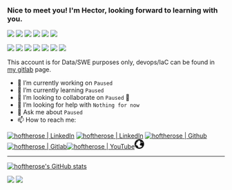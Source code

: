 ### Nice to meet you! I'm Hector, looking forward to learning with you.

<!--- Generic Profile --->
<p float="left">
  <img src="https://img.shields.io/badge/Arch_Linux-1793D1?style=for-the-badge&logo=arch-linux&logoColor=white" />
  <img src="https://img.shields.io/badge/manjaro-35BF5C?style=for-the-badge&logo=manjaro&logoColor=white" />
  <img src="https://img.shields.io/badge/Opera-FF1B2D?style=for-the-badge&logo=Opera&logoColor=white" />
  <img src="https://img.shields.io/badge/Firefox_Browser-FF7139?style=for-the-badge&logo=Firefox-Browser&logoColor=white" />
  <img src="https://img.shields.io/badge/VSCode-0078D4?style=for-the-badge&logo=visual%20studio%20code&logoColor=white" />
  <img src="https://img.shields.io/badge/VIM-%2311AB00.svg?&style=for-the-badge&logo=vim&logoColor=white" />
  <!--- Would like to learn --->
  <!--- <img src="https://crossplane.io/images/logo.svg" /> --->
</p>

<!--- Cloud Profile --->
<p float="left">
  <img src="https://img.shields.io/badge/Python-FFD43B?style=for-the-badge&logo=python&logoColor=blue" />
  <img src="https://img.shields.io/badge/Go-00ADD8?style=for-the-badge&logo=go&logoColor=white" />
  <img src="https://img.shields.io/badge/Google_Cloud-4285F4?style=for-the-badge&logo=google-cloud&logoColor=white" />
  <img src="https://img.shields.io/badge/Amazon_AWS-FF9900?style=for-the-badge&logo=amazonaws&logoColor=white" />
  <img src="https://img.shields.io/badge/kubernetes-326ce5.svg?&style=for-the-badge&logo=kubernetes&logoColor=white" />
  <img src="https://img.shields.io/badge/Docker-2CA5E0?style=for-the-badge&logo=docker&logoColor=white" />
  <img src="https://img.shields.io/badge/Terraform-7B42BC?style=for-the-badge&logo=terraform&logoColor=white" />
  <!--- Would like to learn --->
  <!--- <img src="https://crossplane.io/images/logo.svg" /> --->
</p>

<!--- Front/Backend Profile --->
<!--- <p float="left"> --->
<!--- <img src="https://img.shields.io/badge/Python-FFD43B?style=for-the-badge&logo=python&logoColor=blue" /> --->
<!--- <img src="https://img.shields.io/badge/Go-00ADD8?style=for-the-badge&logo=go&logoColor=white" /> --->
<!--- <img src="https://img.shields.io/badge/Django-092E20?style=for-the-badge&logo=django&logoColor=green" /> --->
<!--- <img src="https://img.shields.io/badge/fastapi-109989?style=for-the-badge&logo=FASTAPI&logoColor=white" /> --->
<!--- <img src="https://img.shields.io/badge/Flask-000000?style=for-the-badge&logo=flask&logoColor=white" /> --->
<!--- NOT YET --->
<!--- <img src="https://img.shields.io/badge/TypeScript-007ACC?style=for-the-badge&logo=typescript&logoColor=white" /> --->
<!--- <img src="https://img.shields.io/badge/React-20232A?style=for-the-badge&logo=react&logoColor=61DAFB" /> --->
<!--- <img src="https://img.shields.io/badge/Krita-203759?style=for-the-badge&logo=krita&logoColor=EEF37B" /> --->
<!--- </p> --->

<!--- Data Profile --->
<!--- <p float="left">  --->
<!--- <img src="https://img.shields.io/badge/Python-FFD43B?style=for-the-badge&logo=python&logoColor=blue" /> --->
<!--- <img src="https://img.shields.io/badge/PyTorch-EE4C2C?style=for-the-badge&logo=pytorch&logoColor=white" /> --->
<!--- <img src="https://img.shields.io/badge/Apache_Spark-FFFFFF?style=for-the-badge&logo=apachespark&logoColor=#E35A16" /> --->
<!--- <img src="https://img.shields.io/badge/MySQL-005C84?style=for-the-badge&logo=mysql&logoColor=white" /> --->
<!--- <img src="https://img.shields.io/badge/PostgreSQL-316192?style=for-the-badge&logo=postgresql&logoColor=white" /> --->
<!--- </p>  --->

This account is for Data/SWE purposes only, devops/IaC can be found in [my gitlab][gitlab] page.

- 🔭 I’m currently working on `Paused`
- 🌱 I’m currently learning `Paused`
- 👯 I’m looking to collaborate on `Paused` 👀
- 🤔 I’m looking for help with `Nothing for now`
- 💬 Ask me about `Paused`
- 📫 How to reach me:

[<img alt="hoftherose | LinkedIn" width="25px" src="https://cdn.jsdelivr.net/npm/simple-icons@v3/icons/gmail.svg" />][email]
[<img alt="hoftherose | LinkedIn" width="22px" src="https://cdn.jsdelivr.net/npm/simple-icons@v3/icons/linkedin.svg" />][linkedin]
[<img alt="hoftherose | Github" width="22px" src="https://cdn.jsdelivr.net/npm/simple-icons@v3/icons/github.svg" />][github][<img alt="hoftherose | Gitlab" width="22px" src="https://cdn.jsdelivr.net/npm/simple-icons@v3/icons/gitlab.svg" />][gitlab][<img alt="hoftherose | YouTube" width="22px" src="https://cdn.jsdelivr.net/npm/simple-icons@v3/icons/youtube.svg" />][youtube][<img alt="hoftherose.com" width="22px" src="https://raw.githubusercontent.com/iconic/open-iconic/master/svg/globe.svg" />][website]

---

[![hoftherose's GitHub stats](https://github-readme-stats.vercel.app/api?username=hoftherose&hide=stars&count_private=true&show_icons=true)](https://github.com/hoftherose/github-readme-stats)

<img src="https://github-readme-streak-stats.herokuapp.com/?user=hoftherose" />

<img src="https://github-readme-stats.vercel.app/api/top-langs/?username=hoftherose" />

[email]: https://www.hoftherose@gmail.com
[linkedin]: https://www.linkedin.com/in/hoftherose
[github]: https://www.github.com/hoftherose
[gitlab]: https://www.gitlab.com/hoftherose
[youtube]: https://www.youtube.com
[website]: https://www.github.com/hoftherose
